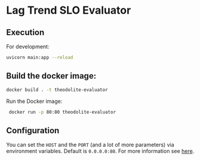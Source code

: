 # Lag Trend SLO Evaluator

## Execution

For development:

```sh
uvicorn main:app --reload
```

## Build the docker image:

```sh
docker build . -t theodolite-evaluator
```

Run the Docker image:

```sh
 docker run -p 80:80 theodolite-evaluator
```

## Configuration

You can set the `HOST` and the `PORT` (and a lot of more parameters) via environment variables. Default is `0.0.0.0:80`.
For more information see [here](https://github.com/tiangolo/uvicorn-gunicorn-fastapi-docker#advanced-usage).
